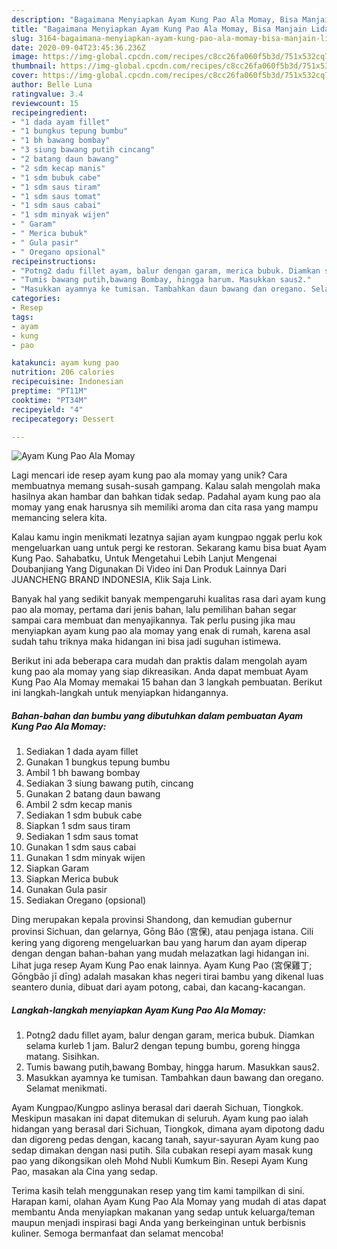 ```yaml
---
description: "Bagaimana Menyiapkan Ayam Kung Pao Ala Momay, Bisa Manjain Lidah"
title: "Bagaimana Menyiapkan Ayam Kung Pao Ala Momay, Bisa Manjain Lidah"
slug: 3164-bagaimana-menyiapkan-ayam-kung-pao-ala-momay-bisa-manjain-lidah
date: 2020-09-04T23:45:36.236Z
image: https://img-global.cpcdn.com/recipes/c8cc26fa060f5b3d/751x532cq70/ayam-kung-pao-ala-momay-foto-resep-utama.jpg
thumbnail: https://img-global.cpcdn.com/recipes/c8cc26fa060f5b3d/751x532cq70/ayam-kung-pao-ala-momay-foto-resep-utama.jpg
cover: https://img-global.cpcdn.com/recipes/c8cc26fa060f5b3d/751x532cq70/ayam-kung-pao-ala-momay-foto-resep-utama.jpg
author: Belle Luna
ratingvalue: 3.4
reviewcount: 15
recipeingredient:
- "1 dada ayam fillet"
- "1 bungkus tepung bumbu"
- "1 bh bawang bombay"
- "3 siung bawang putih cincang"
- "2 batang daun bawang"
- "2 sdm kecap manis"
- "1 sdm bubuk cabe"
- "1 sdm saus tiram"
- "1 sdm saus tomat"
- "1 sdm saus cabai"
- "1 sdm minyak wijen"
- " Garam"
- " Merica bubuk"
- " Gula pasir"
- " Oregano opsional"
recipeinstructions:
- "Potng2 dadu fillet ayam, balur dengan garam, merica bubuk. Diamkan selama kurleb 1 jam. Balur2 dengan tepung bumbu, goreng hingga matang. Sisihkan."
- "Tumis bawang putih,bawang Bombay, hingga harum. Masukkan saus2."
- "Masukkan ayamnya ke tumisan. Tambahkan daun bawang dan oregano. Selamat menikmati."
categories:
- Resep
tags:
- ayam
- kung
- pao

katakunci: ayam kung pao 
nutrition: 206 calories
recipecuisine: Indonesian
preptime: "PT11M"
cooktime: "PT34M"
recipeyield: "4"
recipecategory: Dessert

---
```



![Ayam Kung Pao Ala Momay](https://img-global.cpcdn.com/recipes/c8cc26fa060f5b3d/751x532cq70/ayam-kung-pao-ala-momay-foto-resep-utama.jpg)

Lagi mencari ide resep ayam kung pao ala momay yang unik? Cara membuatnya memang susah-susah gampang. Kalau salah mengolah maka hasilnya akan hambar dan bahkan tidak sedap. Padahal ayam kung pao ala momay yang enak harusnya sih memiliki aroma dan cita rasa yang mampu memancing selera kita.

Kalau kamu ingin menikmati lezatnya sajian ayam kungpao nggak perlu kok mengeluarkan uang untuk pergi ke restoran. Sekarang kamu bisa buat Ayam Kung Pao. Sahabatku, Untuk Mengetahui Lebih Lanjut Mengenai Doubanjiang Yang Digunakan Di Video ini Dan Produk Lainnya Dari JUANCHENG BRAND INDONESIA, Klik Saja Link.

Banyak hal yang sedikit banyak mempengaruhi kualitas rasa dari ayam kung pao ala momay, pertama dari jenis bahan, lalu pemilihan bahan segar sampai cara membuat dan menyajikannya. Tak perlu pusing jika mau menyiapkan ayam kung pao ala momay yang enak di rumah, karena asal sudah tahu triknya maka hidangan ini bisa jadi suguhan istimewa.


Berikut ini ada beberapa cara mudah dan praktis dalam mengolah ayam kung pao ala momay yang siap dikreasikan. Anda dapat membuat Ayam Kung Pao Ala Momay memakai 15 bahan dan 3 langkah pembuatan. Berikut ini langkah-langkah untuk menyiapkan hidangannya.

<!--inarticleads1-->

##### Bahan-bahan dan bumbu yang dibutuhkan dalam pembuatan Ayam Kung Pao Ala Momay:

1. Sediakan 1 dada ayam fillet
1. Gunakan 1 bungkus tepung bumbu
1. Ambil 1 bh bawang bombay
1. Sediakan 3 siung bawang putih, cincang
1. Gunakan 2 batang daun bawang
1. Ambil 2 sdm kecap manis
1. Sediakan 1 sdm bubuk cabe
1. Siapkan 1 sdm saus tiram
1. Sediakan 1 sdm saus tomat
1. Gunakan 1 sdm saus cabai
1. Gunakan 1 sdm minyak wijen
1. Siapkan  Garam
1. Siapkan  Merica bubuk
1. Gunakan  Gula pasir
1. Sediakan  Oregano (opsional)


Ding merupakan kepala provinsi Shandong, dan kemudian gubernur provinsi Sichuan, dan gelarnya, Gōng Bǎo (宮保), atau penjaga istana. Cili kering yang digoreng mengeluarkan bau yang harum dan ayam diperap dengan dengan bahan-bahan yang mudah melazatkan lagi hidangan ini. Lihat juga resep Ayam Kung Pao enak lainnya. Ayam Kung Pao (宮保雞丁; Gōngbǎo jī dīng) adalah masakan khas negeri tirai bambu yang dikenal luas seantero dunia, dibuat dari ayam potong, cabai, dan kacang-kacangan. 

<!--inarticleads2-->

##### Langkah-langkah menyiapkan Ayam Kung Pao Ala Momay:

1. Potng2 dadu fillet ayam, balur dengan garam, merica bubuk. Diamkan selama kurleb 1 jam. Balur2 dengan tepung bumbu, goreng hingga matang. Sisihkan.
1. Tumis bawang putih,bawang Bombay, hingga harum. Masukkan saus2.
1. Masukkan ayamnya ke tumisan. Tambahkan daun bawang dan oregano. Selamat menikmati.


Ayam Kungpao/Kungpo aslinya berasal dari daerah Sichuan, Tiongkok. Meskipun masakan ini dapat ditemukan di seluruh. Ayam kung pao ialah hidangan yang berasal dari Sichuan, Tiongkok, dimana ayam dipotong dadu dan digoreng pedas dengan, kacang tanah, sayur-sayuran Ayam kung pao sedap dimakan dengan nasi putih. Sila cubakan resepi ayam masak kung pao yang dikongsikan oleh ‎Mohd Nubli Kumkum Bin. Resepi Ayam Kung Pao, masakan ala Cina yang sedap. 

Terima kasih telah menggunakan resep yang tim kami tampilkan di sini. Harapan kami, olahan Ayam Kung Pao Ala Momay yang mudah di atas dapat membantu Anda menyiapkan makanan yang sedap untuk keluarga/teman maupun menjadi inspirasi bagi Anda yang berkeinginan untuk berbisnis kuliner. Semoga bermanfaat dan selamat mencoba!
